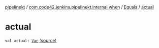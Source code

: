 [pipelinekt](../../index.md) / [com.code42.jenkins.pipelinekt.internal.when](../index.md) / [Equals](index.md) / [actual](./actual.md)

# actual

`val actual: `[`Var`](../../com.code42.jenkins.pipelinekt.core.vars/-var/index.md) [(source)](https://github.com/code42/pipelinekt/tree/master/internal/src/main/kotlin/com/code42/jenkins/pipelinekt/internal/when/Equals.kt#L7)